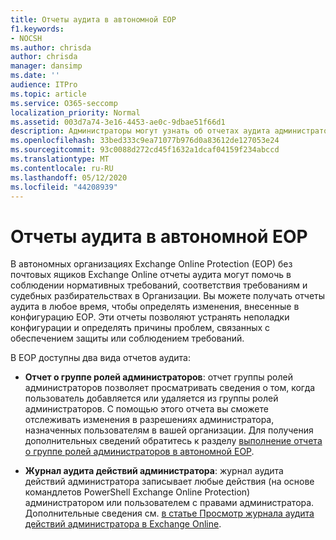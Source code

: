 ```yaml
---
title: Отчеты аудита в автономной EOP
f1.keywords:
- NOCSH
ms.author: chrisda
author: chrisda
manager: dansimp
ms.date: ''
audience: ITPro
ms.topic: article
ms.service: O365-seccomp
localization_priority: Normal
ms.assetid: 003d7a74-3e16-4453-ae0c-9dbae51f66d1
description: Администраторы могут узнать об отчетах аудита администраторов, доступных в Exchange Online Protection (EOP).
ms.openlocfilehash: 33bed333c9ea71077b976d0a83612de127053e24
ms.sourcegitcommit: 93c0088d272cd45f1632a1dcaf04159f234abccd
ms.translationtype: MT
ms.contentlocale: ru-RU
ms.lasthandoff: 05/12/2020
ms.locfileid: "44208939"
---
```

# <a name="auditing-reports-in-standalone-eop"></a>Отчеты аудита в автономной EOP

В автономных организациях Exchange Online Protection (EOP) без почтовых ящиков Exchange Online отчеты аудита могут помочь в соблюдении нормативных требований, соответствия требованиям и судебных разбирательствах в Организации. Вы можете получать отчеты аудита в любое время, чтобы определять изменения, внесенные в конфигурацию EOP. Эти отчеты позволяют устранять неполадки конфигурации и определять причины проблем, связанных с обеспечением защиты или соблюдением требований.

В EOP доступны два вида отчетов аудита:

- **Отчет о группе ролей администраторов**: отчет группы ролей администраторов позволяет просматривать сведения о том, когда пользователь добавляется или удаляется из группы ролей администраторов. С помощью этого отчета вы сможете отслеживать изменения в разрешениях администратора, назначенных пользователям в вашей организации. Для получения дополнительных сведений обратитесь к разделу [выполнение отчета о группе ролей администраторов в автономной EOP](run-an-administrator-role-group-report-in-eop-eop.md).

- **Журнал аудита действий администратора**: журнал аудита действий администратора записывает любые действия (на основе командлетов PowerShell Exchange Online Protection) администратором или пользователем с правами администратора. Дополнительные сведения см. [в статье Просмотр журнала аудита действий администратора в Exchange Online](https://docs.microsoft.com/exchange/security-and-compliance/exchange-auditing-reports/view-administrator-audit-log).
